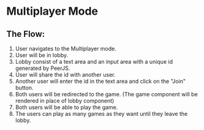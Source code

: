 # Multiplayer Mode
## The Flow:
1. User navigates to the Multiplayer mode.
2. User will be in lobby.
3. Lobby consist of a text area and an input area with a unique id generated by PeerJS.
4. User will share the id with another user.
5. Another user will enter the id in the text area and click on the "Join" button.
6. Both users will be redirected to the game. (The game component will be rendered in place of lobby component)
7. Both users will be able to play the game.
8. The users can play as many games as they want until they leave the lobby.
 